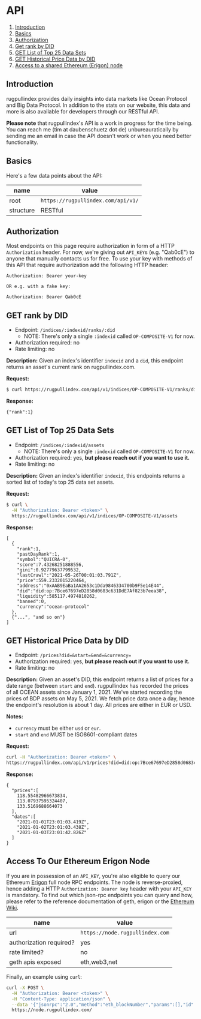 
# API

1. [Introduction](#Introduction)
2. [Basics](#Basics)
2. [Authorization](#Authorization)
3. [Get rank by DID](#GETrankbyDID)
4. [GET List of Top 25 Data Sets](#GETListofTop25DataSets)
5. [GET Historical Price Data by DID](#GETHistoricalPriceDatabyDID)
6. [Access to a shared Ethereum (Erigon) node](#AccessToOurEthereumErigonNode)

## Introduction

rugpullindex provides daily insights into data markets like Ocean Protocol and
Big Data Protocol. In addition to the stats on our website, this data and more
is also available for developers through our RESTful API.

**Please note** that rugpullindex's API is a work in progress for the time
being. You can reach me (tim at daubenschuetz dot de) unbureauratically by
sending me an email in case the API doesn't work or when you need better
functionality.

## Basics

Here's a few data points about the API:

|name|value|
|---|---|
|root|`https://rugpullindex.com/api/v1/`|
|structure|RESTful|

## Authorization

Most endpoints on this page require authorization in form of a HTTP
`Authorization` header. For now, we're giving out `API_KEY`s (e.g. "Qab0cE") to
anyone that manually contacts us for free. To use your key with methods of this
API that require authorization add the following HTTP header:

```http
Authorization: Bearer your-key

OR e.g. with a fake key:

Authorization: Bearer Qab0cE
```

## GET rank by DID

- Endpoint: `/indices/:indexid/ranks/:did`
  - NOTE: There's only a single `:indexid` called `OP-COMPOSITE-V1` for now.
- Authorization required: no
- Rate limiting: no

**Description:** Given an index's identifier `indexid` and a `did`, this
endpoint returns an asset's current rank on rugpullindex.com.

**Request:**
```bash
$ curl https://rugpullindex.com/api/v1/indices/OP-COMPOSITE-V1/ranks/did:op:7Bce67697eD2858d0683c631DdE7Af823b7eea38
```

**Response:**
```
{"rank":1}
```

## GET List of Top 25 Data Sets

- Endpoint: `/indices/:indexid/assets`
  - NOTE: There's only a single `:indexid` called `OP-COMPOSITE-V1` for now.
- Authorization required: yes, **but please reach out if you want to use it.**
- Rate limiting: no

**Description:** Given an index's identifier `indexid`, this endpoints returns
a sorted list of today's top 25 data set assets.

**Request:**
```bash
$ curl \
  -H "Authorization: Bearer <token>" \
  https://rugpullindex.com/api/v1/indices/OP-COMPOSITE-V1/assets
```

**Response:**
```
[
  {
    "rank":1,
    "pastDayRank":1,
    "symbol":"QUICRA-0",
    "score":7.43268251888556,
    "gini":0.92779637799532,
    "lastCrawl":"2021-05-26T00:01:03.791Z",
    "price":559.2332015220464,
    "address":"0xAAB9EaBa1AA2653c1Dda9846334700b9F5e14E44",
    "did":"did:op:7Bce67697eD2858d0683c631DdE7Af823b7eea38",
    "liquidity":585117.4974810262,
    "banned":0,
    "currency":"ocean-protocol"
  },
  {"...", "and so on"}
]
```

## GET Historical Price Data by DID

- Endpoint: `/prices?did=&start=&end=&currency=`
- Authorization required: yes, **but please reach out if you want to use it.**
- Rate limiting: no

**Description:** Given an asset's DID, this endpoint returns a list of prices
for a date range (between `start` and `end`). rugpullindex has recorded the
prices of all OCEAN assets since January 1, 2021. We've started recording the
prices of BDP assets on May 5, 2021. We fetch price data once a day, hence
the endpoint's resolution is about 1 day. All prices are either in EUR or USD.

**Notes:**

- `currency` must be either `usd` or `eur`.
- `start` and `end` MUST be ISO8601-compliant dates

**Request:**
```bash
curl -H "Authorization: Bearer <token>" \
https://rugpullindex.com/api/v1/prices?did=did:op:7Bce67697eD2858d0683c631DdE7Af823b7eea38&start=2021-01-01T00:00:01.000Z&end=2021-01-03T00:00:00.000Z
```

**Response:**
```
{
  "prices":[
    118.55482966673834,
    113.07937595324407,
    133.5169688664073
  ],
  "dates":[
    "2021-01-01T23:01:03.419Z",
    "2021-01-02T23:01:03.438Z",
    "2021-01-03T23:01:42.826Z"
  ]
}
```

## Access To Our Ethereum Erigon Node

If you are in possession of an `API_KEY`, you're also eligible to query our
Ethereum [Erigon](https://github.com/ledgerwatch/erigon) full node RPC
endpoints. The node is reverse-proxied, hence adding a HTTP `Authorization:
Bearer key` header with your `API_KEY` is mandatory.  To find out which
json-rpc endpoints you can query and how, please refer to the reference
documentation of geth, erigon or the [Ethereum
Wiki](https://eth.wiki/json-rpc/API).

|name|value|
|---|---|
|url|`https://node.rugpullindex.com`|
|authorization required?|yes|
|rate limited?|no|
|geth apis exposed|eth,web3,net|

Finally, an example using `curl`:

```bash
curl -X POST \
  -H "Authorization: Bearer <token>" \
  -H "Content-Type: application/json" \
  --data '{"jsonrpc":"2.0","method":"eth_blockNumber","params":[],"id":1}' \
  https://node.rugpullindex.com/
```
